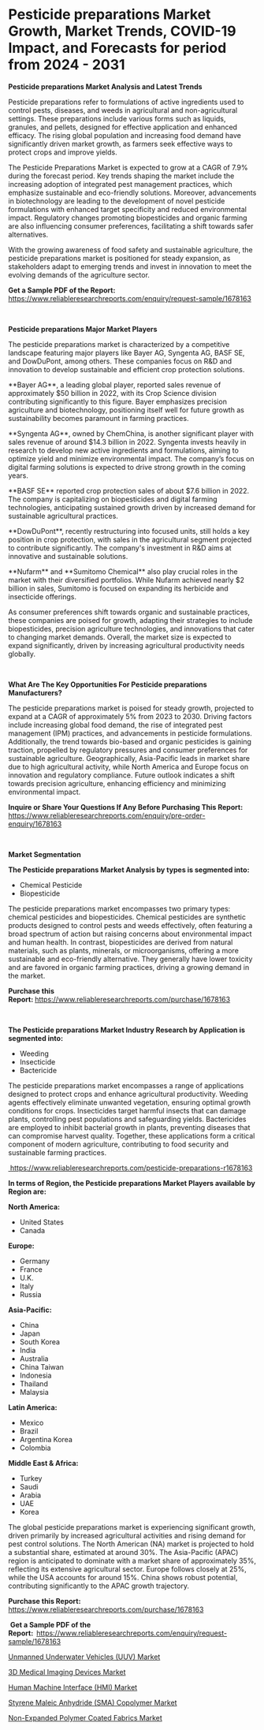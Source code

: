 <p><h1>Pesticide preparations Market Growth, Market Trends, COVID-19 Impact, and Forecasts for period from 2024 - 2031</h1></p><p><strong>Pesticide preparations Market Analysis and Latest Trends</strong></p>
<p><p>Pesticide preparations refer to formulations of active ingredients used to control pests, diseases, and weeds in agricultural and non-agricultural settings. These preparations include various forms such as liquids, granules, and pellets, designed for effective application and enhanced efficacy. The rising global population and increasing food demand have significantly driven market growth, as farmers seek effective ways to protect crops and improve yields.</p><p>The Pesticide Preparations Market is expected to grow at a CAGR of 7.9% during the forecast period. Key trends shaping the market include the increasing adoption of integrated pest management practices, which emphasize sustainable and eco-friendly solutions. Moreover, advancements in biotechnology are leading to the development of novel pesticide formulations with enhanced target specificity and reduced environmental impact. Regulatory changes promoting biopesticides and organic farming are also influencing consumer preferences, facilitating a shift towards safer alternatives. </p><p>With the growing awareness of food safety and sustainable agriculture, the pesticide preparations market is positioned for steady expansion, as stakeholders adapt to emerging trends and invest in innovation to meet the evolving demands of the agriculture sector.</p></p>
<p><strong>Get a Sample PDF of the Report:&nbsp;</strong> <a href="https://www.reliableresearchreports.com/enquiry/request-sample/1678163?utm_campaign=1453&utm_medium=2&utm_source=Github&utm_content=ia&utm_term=14102024&utm_id=pesticide-preparations">https://www.reliableresearchreports.com/enquiry/request-sample/1678163</a></p>
<p>&nbsp;</p>
<p><strong>Pesticide preparations Major Market Players</strong></p>
<p><p>The pesticide preparations market is characterized by a competitive landscape featuring major players like Bayer AG, Syngenta AG, BASF SE, and DowDuPont, among others. These companies focus on R&D and innovation to develop sustainable and efficient crop protection solutions.</p><p>**Bayer AG**, a leading global player, reported sales revenue of approximately $50 billion in 2022, with its Crop Science division contributing significantly to this figure. Bayer emphasizes precision agriculture and biotechnology, positioning itself well for future growth as sustainability becomes paramount in farming practices.</p><p>**Syngenta AG**, owned by ChemChina, is another significant player with sales revenue of around $14.3 billion in 2022. Syngenta invests heavily in research to develop new active ingredients and formulations, aiming to optimize yield and minimize environmental impact. The company’s focus on digital farming solutions is expected to drive strong growth in the coming years.</p><p>**BASF SE** reported crop protection sales of about $7.6 billion in 2022. The company is capitalizing on biopesticides and digital farming technologies, anticipating sustained growth driven by increased demand for sustainable agricultural practices.</p><p>**DowDuPont**, recently restructuring into focused units, still holds a key position in crop protection, with sales in the agricultural segment projected to contribute significantly. The company's investment in R&D aims at innovative and sustainable solutions.</p><p>**Nufarm** and **Sumitomo Chemical** also play crucial roles in the market with their diversified portfolios. While Nufarm achieved nearly $2 billion in sales, Sumitomo is focused on expanding its herbicide and insecticide offerings.</p><p>As consumer preferences shift towards organic and sustainable practices, these companies are poised for growth, adapting their strategies to include biopesticides, precision agriculture technologies, and innovations that cater to changing market demands. Overall, the market size is expected to expand significantly, driven by increasing agricultural productivity needs globally.</p></p>
<p>&nbsp;</p>
<p><strong>What Are The Key Opportunities For Pesticide preparations Manufacturers?</strong></p>
<p><p>The pesticide preparations market is poised for steady growth, projected to expand at a CAGR of approximately 5% from 2023 to 2030. Driving factors include increasing global food demand, the rise of integrated pest management (IPM) practices, and advancements in pesticide formulations. Additionally, the trend towards bio-based and organic pesticides is gaining traction, propelled by regulatory pressures and consumer preferences for sustainable agriculture. Geographically, Asia-Pacific leads in market share due to high agricultural activity, while North America and Europe focus on innovation and regulatory compliance. Future outlook indicates a shift towards precision agriculture, enhancing efficiency and minimizing environmental impact.</p></p>
<p><strong>Inquire or Share Your Questions If Any Before Purchasing This Report:</strong> <a href="https://www.reliableresearchreports.com/enquiry/pre-order-enquiry/1678163?utm_campaign=1453&utm_medium=2&utm_source=Github&utm_content=ia&utm_term=14102024&utm_id=pesticide-preparations">https://www.reliableresearchreports.com/enquiry/pre-order-enquiry/1678163</a></p>
<p>&nbsp;</p>
<p><strong>Market Segmentation</strong></p>
<p><strong>The Pesticide preparations Market Analysis by types is segmented into:</strong></p>
<p><ul><li>Chemical Pesticide</li><li>Biopesticide</li></ul></p>
<p><p>The pesticide preparations market encompasses two primary types: chemical pesticides and biopesticides. Chemical pesticides are synthetic products designed to control pests and weeds effectively, often featuring a broad spectrum of action but raising concerns about environmental impact and human health. In contrast, biopesticides are derived from natural materials, such as plants, minerals, or microorganisms, offering a more sustainable and eco-friendly alternative. They generally have lower toxicity and are favored in organic farming practices, driving a growing demand in the market.</p></p>
<p><strong>Purchase this Report:&nbsp;</strong><a href="https://www.reliableresearchreports.com/purchase/1678163?utm_campaign=1453&utm_medium=2&utm_source=Github&utm_content=ia&utm_term=14102024&utm_id=pesticide-preparations">https://www.reliableresearchreports.com/purchase/1678163</a></p>
<p>&nbsp;</p>
<p><strong>The Pesticide preparations Market Industry Research by Application is segmented into:</strong></p>
<p><ul><li>Weeding</li><li>Insecticide</li><li>Bactericide</li></ul></p>
<p><p>The pesticide preparations market encompasses a range of applications designed to protect crops and enhance agricultural productivity. Weeding agents effectively eliminate unwanted vegetation, ensuring optimal growth conditions for crops. Insecticides target harmful insects that can damage plants, controlling pest populations and safeguarding yields. Bactericides are employed to inhibit bacterial growth in plants, preventing diseases that can compromise harvest quality. Together, these applications form a critical component of modern agriculture, contributing to food security and sustainable farming practices.</p></p>
<p><a href="https://www.reliableresearchreports.com/pesticide-preparations-r1678163?utm_campaign=1453&utm_medium=2&utm_source=Github&utm_content=ia&utm_term=14102024&utm_id=pesticide-preparations">&nbsp;https://www.reliableresearchreports.com/pesticide-preparations-r1678163</a></p>
<p><strong>In terms of Region, the Pesticide preparations Market Players available by Region are:</strong></p>
<p>
    <p> <strong> North America: </strong>
        <ul>
            <li>United States</li>
            <li>Canada</li>
        </ul>
        </p> 
    <p> <strong> Europe: </strong>
        <ul>
            <li>Germany</li>
            <li>France</li>
            <li>U.K.</li>
            <li>Italy</li>
            <li>Russia</li>
        </ul>
        </p> 
    <p> <strong> Asia-Pacific: </strong>
        <ul>
            <li>China</li>
            <li>Japan</li>
            <li>South Korea</li>
            <li>India</li>
            <li>Australia</li>
            <li>China Taiwan</li>
            <li>Indonesia</li>
            <li>Thailand</li>
            <li>Malaysia</li>
        </ul>
        </p> 
    <p> <strong> Latin America: </strong>
        <ul>
            <li>Mexico</li>
            <li>Brazil</li>
            <li>Argentina Korea</li>
            <li>Colombia</li>
        </ul>
        </p> 
    <p> <strong> Middle East & Africa: </strong>
        <ul>
            <li>Turkey</li>
            <li>Saudi</li>
            <li>Arabia</li>
            <li>UAE</li>
            <li>Korea</li>
        </ul>
    </p>
    </p>
<p><p>The global pesticide preparations market is experiencing significant growth, driven primarily by increased agricultural activities and rising demand for pest control solutions. The North American (NA) market is projected to hold a substantial share, estimated at around 30%. The Asia-Pacific (APAC) region is anticipated to dominate with a market share of approximately 35%, reflecting its extensive agricultural sector. Europe follows closely at 25%, while the USA accounts for around 15%. China shows robust potential, contributing significantly to the APAC growth trajectory.</p></p>
<p><strong>Purchase this Report: </strong><a href="https://www.reliableresearchreports.com/purchase/1678163?utm_campaign=1453&utm_medium=2&utm_source=Github&utm_content=ia&utm_term=14102024&utm_id=pesticide-preparations">https://www.reliableresearchreports.com/purchase/1678163</a></p>
<p>&nbsp;<strong>Get a Sample PDF of the Report:&nbsp;&nbsp;</strong><a href="https://www.reliableresearchreports.com/enquiry/request-sample/1678163?utm_campaign=1453&utm_medium=2&utm_source=Github&utm_content=ia&utm_term=14102024&utm_id=pesticide-preparations">https://www.reliableresearchreports.com/enquiry/request-sample/1678163</a></p>
<p><strong></strong></p>
<p><p><a href="https://www.linkedin.com/pulse/global-unmanned-underwater-vehicles-uuv-market-focus-dzzne?utm_campaign=1453&utm_medium=2&utm_source=Github&utm_content=ia&utm_term=14102024&utm_id=pesticide-preparations">Unmanned Underwater Vehicles (UUV) Market</a></p><p><a href="https://www.linkedin.com/pulse/decoding-3d-medical-imaging-devices-market-signals-growth-algorithms-kuwof?utm_campaign=1453&utm_medium=2&utm_source=Github&utm_content=ia&utm_term=14102024&utm_id=pesticide-preparations">3D Medical Imaging Devices Market</a></p><p><a href="https://www.linkedin.com/pulse/human-machine-interface-hmi-market-size-growth-industry-analysis-zwczf?utm_campaign=1453&utm_medium=2&utm_source=Github&utm_content=ia&utm_term=14102024&utm_id=pesticide-preparations">Human Machine Interface (HMI) Market</a></p><p><a href="https://www.linkedin.com/pulse/styrene-maleic-anhydride-sma-copolymer-market-size-share-analysis-si2yf?utm_campaign=1453&utm_medium=2&utm_source=Github&utm_content=ia&utm_term=14102024&utm_id=pesticide-preparations">Styrene Maleic Anhydride (SMA) Copolymer Market</a></p><p><a href="https://github.com/Krish2023na/Market-Research-Report-List-6/blob/main/non-expanded-polymer-coated-fabrics-market.md?utm_campaign=1453&utm_medium=2&utm_source=Github&utm_content=ia&utm_term=14102024&utm_id=pesticide-preparations">Non-Expanded Polymer Coated Fabrics Market</a></p></p>